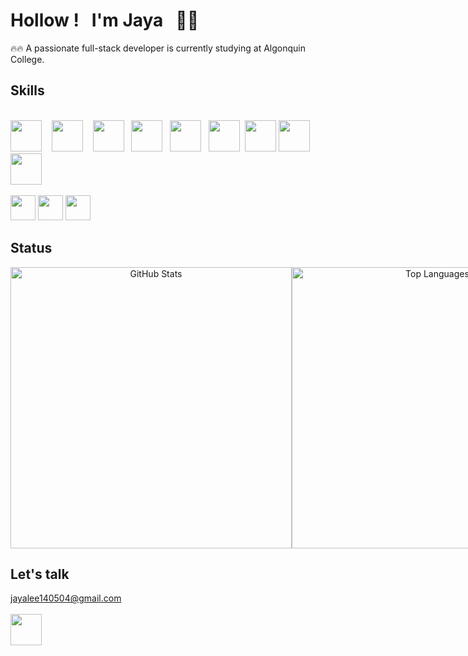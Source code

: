# Hollow&nbsp;!&nbsp;&nbsp; I'm Jaya&nbsp;&nbsp; 🙌🏻

<!--
**JayaLeein/JayaLeein** is a ✨ _special_ ✨ repository because its `README.md` (this file) appears on your GitHub profile.

Here are some ideas to get you started:

- 🔭 I’m currently working on ...
- 🌱 I’m currently learning ...
- 👯 I’m looking to collaborate on ...
- 🤔 I’m looking for help with ...
- 💬 Ask me about ...
- 📫 How to reach me: ...
- 😄 Pronouns: ...
- ⚡ Fun fact: ...
-->

🔥🔥 A passionate full-stack developer is currently studying at Algonquin College.

## Skills
</br>
<img src="https://github.com/JayaLeein/JayaLeein/assets/56601790/731d2b7a-2f06-4203-9265-6574d99b9f29" height="50" />&nbsp;&nbsp;&nbsp;
<img src="https://github.com/JayaLeein/JayaLeein/assets/56601790/3838c6e5-0caf-4677-b4a7-37f2932c10fd" height="50" />&nbsp;&nbsp;&nbsp;
<img src="https://github.com/JayaLeein/JayaLeein/assets/56601790/bafa1486-b38e-4fad-b472-23f1deb1028f" height="50" />&nbsp;&nbsp;
<img src="https://github.com/JayaLeein/JayaLeein/assets/56601790/64c0160d-f5d9-48c6-a245-a88626f198d8" height="50" />&nbsp;&nbsp;
<img src="https://github.com/JayaLeein/JayaLeein/assets/56601790/30a48ec7-3dec-451b-a864-facce0bb3fd0" height="50" />&nbsp;&nbsp;
<img src="https://github.com/JayaLeein/JayaLeein/assets/56601790/9c3d3906-334f-4855-ab82-ae311f5c89e3" height="50" />&nbsp;
<img src="https://github.com/JayaLeein/JayaLeein/assets/56601790/c2d2e667-81bc-45ed-8fb5-84463066b84a" height="50" />
<img src="https://github.com/JayaLeein/JayaLeein/assets/56601790/74d5cb8c-4366-4ff1-8d20-f81a376b5743" height="50" />&nbsp;
<img src="https://github.com/JayaLeein/JayaLeein/assets/56601790/cef6f173-f0fd-4eea-a067-4de2bfb433cf" height="50" />
</br>
</br>
<img src="https://github.com/JayaLeein/JayaLeein/assets/56601790/df4cae29-eda0-4d31-9520-897d0b693982" height="40" />
<img src="https://github.com/JayaLeein/JayaLeein/assets/56601790/84c53cc3-aac3-463f-851a-969d8a36b7e1" height="40" />
<img src="https://github.com/JayaLeein/JayaLeein/assets/56601790/e93b81a9-f7bf-4318-bb65-6724600bb811" height="40" />

## Status
<div style="display: flex; justify-content: space-between;">
  <div style="text-align: center;">
    <img src="https://github-readme-stats.vercel.app/api?username=JayaLeein&show_icons=false" width="450" alt="GitHub Stats">
  </div>

  <div style="text-align: center;">
    <img src="https://github-readme-stats.vercel.app/api/top-langs/?username=JayaLeein&layout=compact&show_icons=false" width="450" alt="Top Languages">
  </div>
</div>

## Let's talk

jayalee140504@gmail.com
</br>
</br>
<img src="https://github.com/JayaLeein/JayaLeein/assets/56601790/3a1c8929-f385-4210-b1e2-ace4f464588c" height="50" />
